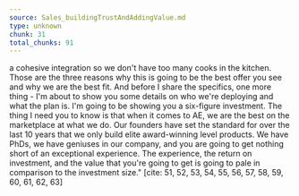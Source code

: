 ```yaml
---
source: Sales_buildingTrustAndAddingValue.md
type: unknown
chunk: 31
total_chunks: 91
---
```


a cohesive integration so we don't have too many cooks in the kitchen. Those are the three reasons why this is going to be the best offer you see and why we are the best fit. And before I share the specifics, one more thing - I'm about to show you some details on who we're deploying and what the plan is. I'm going to be showing you a six-figure investment. The thing I need you to know is that when it comes to AE, we are the best on the marketplace at what we do. Our founders have set the standard for over the last 10 years that we only build elite award-winning level products. We have PhDs, we have geniuses in our company, and you are going to get nothing short of an exceptional experience. The experience, the return on investment, and the value that you're going to get is going to pale in comparison to the investment size." [cite: 51, 52, 53, 54, 55, 56, 57, 58, 59, 60, 61, 62, 63]